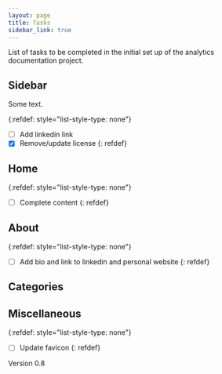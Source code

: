 ```yaml
---
layout: page
title: Tasks
sidebar_link: true
---
```


List of tasks to be completed in the initial set up of the analytics documentation project.

## Sidebar

Some text.

{:refdef: style="list-style-type: none"}
- [ ] Add linkedin link
- [x] Remove/update license
{: refdef}

## Home

{:refdef: style="list-style-type: none"}
- [ ] Complete content
{: refdef}

## About

{:refdef: style="list-style-type: none"}
- [ ] Add bio and link to linkedin and personal website
{: refdef}

## Categories

## Miscellaneous

{:refdef: style="list-style-type: none"}
- [ ] Update favicon
{: refdef}

Version 0.8
